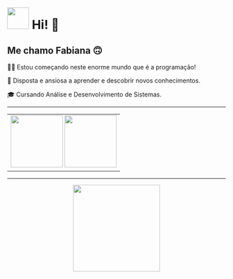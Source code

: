 # <img src="https://github.com/user-attachments/assets/8415b607-a3ed-4140-8b0a-1c7eef538c10" width="50"> Hi! :wave:


## Me chamo Fabiana :upside_down_face:

:female_detective: Estou começando neste enorme mundo que é a programação!

:seedling: Disposta e ansiosa a aprender e descobrir novos conhecimentos.

:mortar_board: Cursando Análise e Desenvolvimento de Sistemas.
<hr> 
      <table>
            <td>
                  <img height="120em" src="https://github-readme-stats.vercel.app/api?username=Fabi-MF&show_icons=true&theme=dracula&include_all_commits=true&count_private=true"/>
                  <img height="120em" src="https://github-readme-stats.vercel.app/api/top-langs/?username=Fabi-MF&layout=compact&langs_count=7&theme=dracula"/>
            </td>
      </table>

<hr> 
      <div align="center"> 
       <img src="https://github.com/user-attachments/assets/2030786e-3d2e-4bfc-910e-3fab9d7af7be" width="200">
      </div>
     
   
